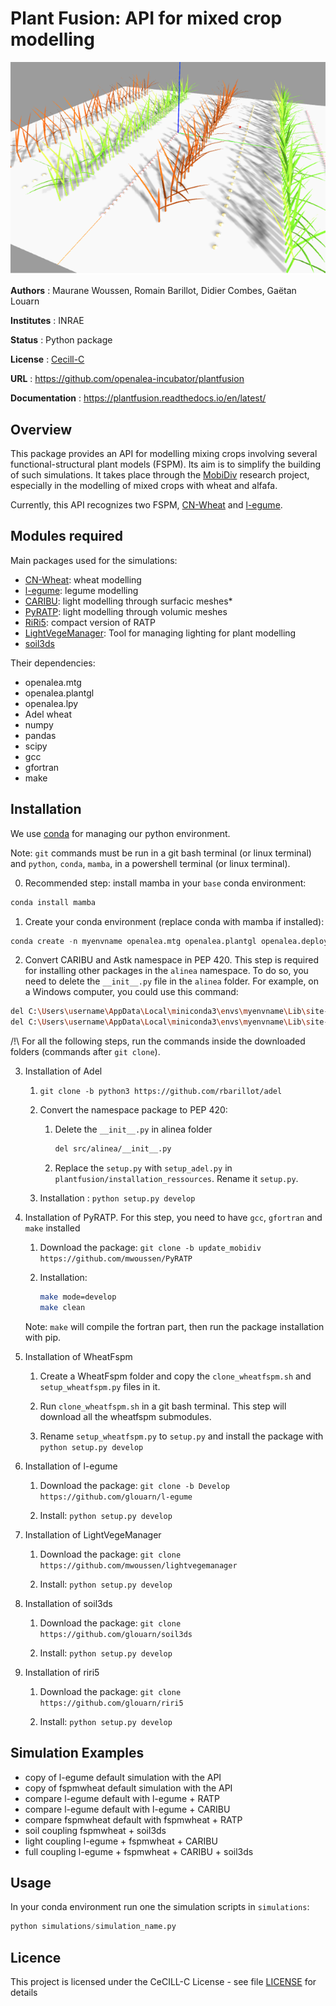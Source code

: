 # Plant Fusion: API for mixed crop modelling

![](doc/img/row_planter.png)

**Authors** : Maurane Woussen, Romain Barillot, Didier Combes, Gaëtan Louarn

**Institutes** : INRAE

**Status** : Python package 

**License** : [Cecill-C](https://cecill.info/licences/Licence_CeCILL-C_V1-en.html)

**URL** : https://github.com/openalea-incubator/plantfusion

**Documentation** : https://plantfusion.readthedocs.io/en/latest/

## Overview

This package provides an API for modelling mixing crops involving several functional-structural plant models (FSPM). Its aim is to simplify the building of such simulations. 
It takes place through the [MobiDiv](https://www6.inrae.fr/mobidiv/) research project, especially in the modelling of mixed crops with wheat and alfafa. 

Currently, this API recognizes two FSPM, [CN-Wheat](https://github.com/openalea-incubator/WheatFspm) and [l-egume](https://github.com/glouarn/l-egume).

## Modules required

Main packages used for the simulations:
- [CN-Wheat](https://github.com/openalea-incubator/WheatFspm): wheat modelling
- [l-egume](https://github.com/glouarn/l-egume): legume modelling
- [CARIBU](https://github.com/openalea-incubator/caribu): light modelling through surfacic meshes*
- [PyRATP](https://github.com/mwoussen/PyRATP): light modelling through volumic meshes
- [RiRi5](https://github.com/glouarn/riri5): compact version of RATP
- [LightVegeManager](https://github.com/mwoussen/lightvegemanager): Tool for managing lighting for plant modelling
- [soil3ds](https://github.com/glouarn/soil3ds)

Their dependencies:
- openalea.mtg
- openalea.plantgl
- openalea.lpy
- Adel wheat
- numpy
- pandas
- scipy
- gcc
- gfortran
- make

## Installation

We use [conda](https://docs.conda.io/projects/conda/en/latest/user-guide/index.html) for managing our python environment. 

Note: `git` commands must be run in a git bash terminal (or linux terminal) and `python`, `conda`, `mamba`, in a powershell terminal (or linux terminal).

0. Recommended step: install mamba in your `base` conda environment:

```python
conda install mamba 
```

1. Create your conda environment (replace conda with mamba if installed):

```python
conda create -n myenvname openalea.mtg openalea.plantgl openalea.deploy openalea.lpy openalea.sconsx alinea.caribu alinea.astk numpy=1.22.4 pandas pytest sphinx sphinx-rtd-theme xlrd coverage nose statsmodels scipy=1.7.3 scons zipp=3.15.0 m2w64-gcc-fortran -c conda-forge -c openalea3
```

2. Convert CARIBU and Astk namespace in PEP 420. This step is required for installing other packages in the `alinea` namespace. To do so, you need to delete the `__init__.py` file in the `alinea` folder. For example, on a Windows computer, you could use this command:

```bash
del C:\Users\username\AppData\Local\miniconda3\envs\myenvname\Lib\site-packages\alinea.astk-2.3.2-py3.9.egg\alinea\__init__.py
del C:\Users\username\AppData\Local\miniconda3\envs\myenvname\Lib\site-packages\alinea.caribu-8.0.10-py3.9-win-amd64.egg\alinea\__init__.py
```

/!\ For all the following steps, run the commands inside the downloaded folders (commands after `git clone`).

3. Installation of Adel

    1. `git clone -b python3 https://github.com/rbarillot/adel`

    2. Convert the namespace package to PEP 420: 

        1. Delete the `__init__.py` in alinea folder

            ```bash
            del src/alinea/__init__.py
            ```
            
        2. Replace the `setup.py` with `setup_adel.py` in `plantfusion/installation_ressources`. Rename it `setup.py`.

    3. Installation : `python setup.py develop`

4. Installation of PyRATP. For this step, you need to have `gcc`, `gfortran` and `make` installed

    1. Download the package: `git clone -b update_mobidiv https://github.com/mwoussen/PyRATP`

    2. Installation: 

        ```bash
        make mode=develop
        make clean
        ``` 

    Note: `make` will compile the fortran part, then run the package installation with pip.

5. Installation of WheatFspm

    1. Create a WheatFspm folder and copy the `clone_wheatfspm.sh` and `setup_wheatfspm.py` files in it.

    2. Run `clone_wheatfspm.sh` in a git bash terminal. This step will download all the wheatfspm submodules.

    3. Rename `setup_wheatfspm.py` to `setup.py` and install the package with `python setup.py develop`

6. Installation of l-egume

    1. Download the package: `git clone -b Develop https://github.com/glouarn/l-egume`

    2. Install: `python setup.py develop`

7. Installation of LightVegeManager

    1. Download the package: `git clone https://github.com/mwoussen/lightvegemanager`

    2. Install: `python setup.py develop`

8. Installation of soil3ds

    1. Download the package: `git clone https://github.com/glouarn/soil3ds`

    2. Install: `python setup.py develop`

9. Installation of riri5

    1. Download the package: `git clone https://github.com/glouarn/riri5`
    
    2. Install: `python setup.py develop`


## Simulation Examples

- copy of l-egume default simulation with the API
- copy of fspmwheat default simulation with the API
- compare l-egume default with l-egume + RATP
- compare l-egume default with l-egume + CARIBU
- compare fspmwheat default with fspmwheat + RATP
- soil coupling fspmwheat + soil3ds
- light coupling l-egume + fspmwheat + CARIBU
- full coupling l-egume + fspmwheat + CARIBU + soil3ds

## Usage

In your conda environment run one the simulation scripts in `simulations`:

```python
python simulations/simulation_name.py
```
## Licence

This project is licensed under the CeCILL-C License - see file [LICENSE](LICENSE) for details

